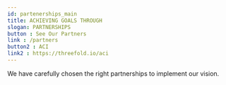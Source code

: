 ```yaml
---
id: partenerships_main
title: ACHIEVING GOALS THROUGH
slogan: PARTNERSHIPS
button : See Our Partners
link : /partners
button2 : ACI
link2 : https://threefold.io/aci
---
```


We have carefully chosen the right partnerships to implement our vision.
